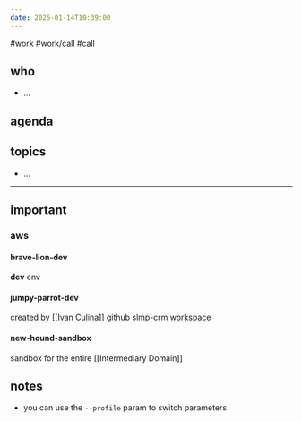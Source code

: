 ```yaml
---
date: 2025-01-14T10:39:00
---
```

#work #work/call #call

## who
- ...

## agenda


## topics
- ...

---

## important


### **aws**
#### brave-lion-dev
**dev** env
#### jumpy-parrot-dev
created by [[Ivan Culina]]
[github slmp-crm workspace](https://github.com/axel-springer-kugawana/aviv-foundation-workspace-config/blob/30af9bb1b023d89704e2c40f43ec535c040f36bc/workspaces/intermediary/intermediary-slmp-crm.yaml#L4)
#### new-hound-sandbox
sandbox for the entire [[Intermediary Domain]]

## notes
- you can use the `--profile` param to switch parameters 
